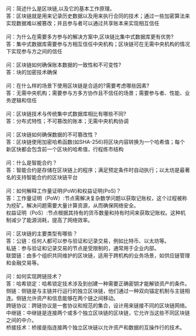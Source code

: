问：简述什么是区块链,以及它的基本工作原理。<br>
答：区块链就是用来记录历史数据以及用来执行合同的技术；通过一些加密算法来实现数据难以被篡改；并且参与者可以通过共享账本来实现相互信任 <br>
<br>问：为什么在需要多方参与的解决方案中,区块链比集中式数据库更有优势? <br>
答：集中式数据库需要参与方相互信任中央机构；区块链可在无需中央机构的情况下实现参与方之间的信任 <br>
<br>问：区块链如何确保账本数据的一致性和不可变性? <br>
答：块的加密技术确保 <br>
<br>问：在什么样的场景下使用区块链是合适的?需要考虑哪些因素? <br>
答：无需中央机构；需要参与方多方协作且不信任的场景；需要参与者、性能、业务逻辑和信任 <br>
<br>问：区块链技术与传统集中式数据库相比有哪些不同? <br>
答：分布式特性；不可篡改的账本；无需中央机构协调 <br>
<br>问：区块链如何确保数据的不可篡改性？ <br>
答：区块链使用加密哈希函数(如SHA-256)将区块内容转换为一个哈希值；每个新区快都会包含前一个区块的哈希值，行程练市结构 <br>
<br>问：什么是智能合约？ <br>
答：智能合约是存储在区块链上的程序；满足预定条件时自动执行；以太坊是最著名的支持智能合约的区块链平台 <br>
<br>问：如何解释工作量证明(PoW)和权益证明(PoS)？ <br>
答：工作量证明（PoW）:节点需解决复杂数学问题以获取记账权，这个过程被称为挖矿。解决问题需要大量计算资源，从而确保网络安全。 <br>
权益证明（PoS）:节点根据其持有的货币数量和持有时间来获取记账权。这种机制减少了能源消耗，提高了网络效率。 <br>
<br>问：区块链的主要类型有哪些？ <br>
答：公链：任何人都可以参与验证和记录交易，例如比特币、以太坊等。 <br>
私链：参与验证和记录交易的节点是受限制的，通常用于企业内部。 <br>
联盟链：由多个组织共同维护的区块链，适用于跨机构的业务场景，如供应链管理和金融交易等。 <br>
<br>问：如何实现跨链技术？ <br>
答：哈希锁定：哈希锁定技术涉及到创建一种需要正确密钥才能解锁资产的条件。 <br>
侧链：侧链是与主链并行运行的独立区块链，他们通过一种双向锚定机制与主链相连。侧链允许资产和信息能够在两个链之间移动。<br>
跨链协议：跨链协议是一套协议和规范的集合，设计用来链接不同的区块链网络。 <br>
中继链：中继链是连接两个或多个独立区块链的区块链，它允许当这些不同区块链之间的中介。<br>
桥接技术：桥接是指连接两个独立区块链以允许资产和数据的互操作行的技术。